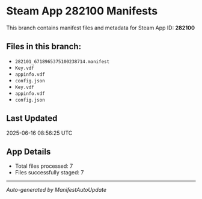 # Steam App 282100 Manifests

This branch contains manifest files and metadata for Steam App ID: **282100**

## Files in this branch:
- `282101_6718965375100238714.manifest`
- `Key.vdf`
- `appinfo.vdf`
- `config.json`
- `Key.vdf`
- `appinfo.vdf`
- `config.json`

## Last Updated
2025-06-16 08:56:25 UTC

## App Details
- Total files processed: 7
- Files successfully staged: 7

---
*Auto-generated by ManifestAutoUpdate*

